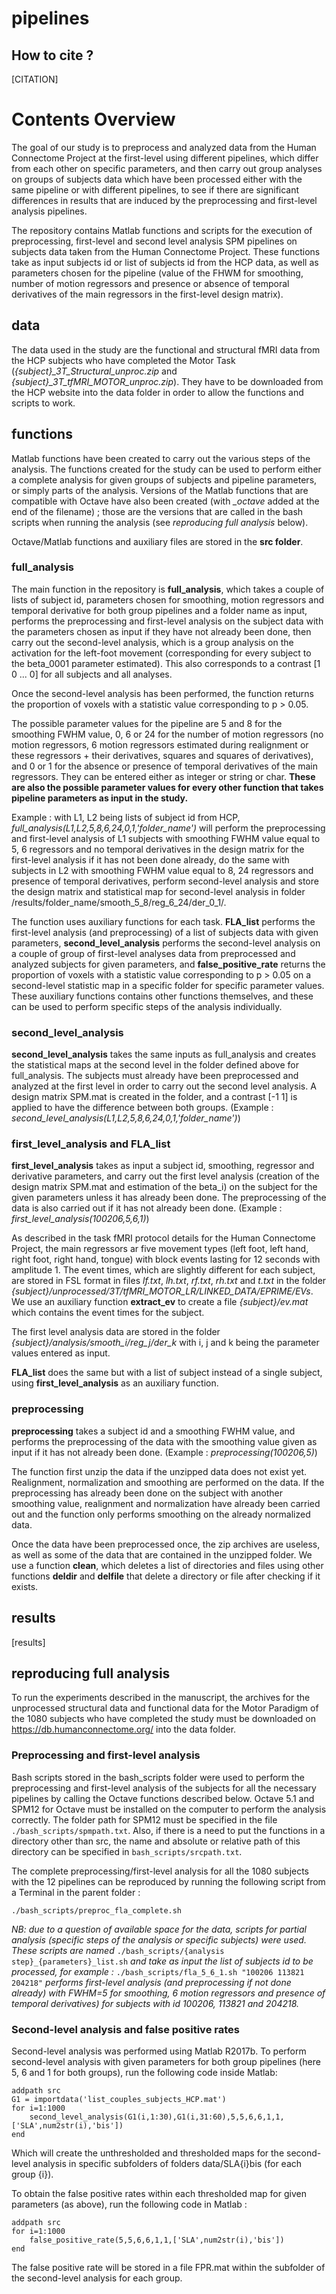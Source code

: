 # pipelines



## How to cite ?

[CITATION]

# Contents Overview

The goal of our study is to preprocess and analyzed data from the Human Connectome Project at the first-level using different pipelines, which differ from each other on specific parameters, and then carry out group analyses on groups of subjects data which have been processed either with the same pipeline or with different pipelines, to see if there are significant differences in results that are induced by the preprocessing and first-level analysis pipelines.

The repository contains Matlab functions and scripts for the execution of preprocessing, first-level and second level analysis SPM pipelines on subjects data taken from the Human Connectome Project. These functions take as input subjects id or list of subjects id from the HCP data, as well as parameters chosen for the pipeline (value of the FHWM for smoothing, number of motion regressors and presence or absence of temporal derivatives of the main regressors in the first-level design matrix).

## data

The data used in the study are the functional and structural fMRI data from the HCP subjects who have completed the Motor Task (*{subject}\_3T_Structural_unproc.zip* and *{subject}\_3T_tfMRI_MOTOR_unproc.zip*). They have to be downloaded from the HCP website into the data folder in order to allow the functions and scripts to work.

## functions

Matlab functions have been created to carry out the various steps of the analysis. The functions created for the study can be used to perform either a complete analysis for given groups of subjects and pipeline parameters, or simply parts of the analysis. Versions of the Matlab functions that are compatible with Octave have also been created (with *\_octave* added at the end of the filename) ; those are the versions that are called in the bash scripts when running the analysis (see *reproducing full analysis* below).

Octave/Matlab functions and auxiliary files are stored in the **src folder**.

### full_analysis

The main function in the repository is **full_analysis**, which takes  a couple of lists of subject id, parameters chosen for smoothing, motion regressors and temporal derivative for both group pipelines and a folder name as input, performs the preprocessing and first-level analysis on the subject data with the parameters chosen as input if they have not already been done, then carry out the second-level analysis, which is a group analysis on the activation for the left-foot movement (corresponding for every subject to the beta_0001 parameter estimated). This also corresponds to a contrast [1 0 ... 0] for all subjects and all analyses.

Once the second-level analysis has been performed, the function returns the proportion of voxels with a statistic value corresponding to p > 0.05.

The possible parameter values for the pipeline are 5 and 8 for the smoothing FWHM value, 0, 6 or 24 for the number of motion regressors (no motion regressors, 6 motion regressors estimated during realignment or these regressors + their derivatives, squares and squares of derivatives), and 0 or 1 for the absence or presence of temporal derivatives of the main regressors. They can be entered either as integer or string or char. **These are also the possible parameter values for every other function that takes pipeline parameters as input in the study.**

Example : with L1, L2 being lists of subject id from HCP, *full_analysis(L1,L2,5,8,6,24,0,1,'folder_name')* will perform the preprocessing and first-level analysis of L1 subjects with smoothing FWHM value equal to 5, 6 regressors and no temporal derivatives in the design matrix for the first-level analysis if it has not been done already, do the same with subjects in L2 with smoothing FWHM value equal to 8, 24 regressors and presence of temporal derivatives, perform second-level analysis and store the design matrix and statistical map for second-level analysis in folder /results/folder_name/smooth_5_8/reg_6_24/der_0_1/.

The function uses auxiliary functions for each task. **FLA_list** performs the first-level analysis (and preprocessing) of a list of subjects data with given parameters, **second_level_analysis** performs the second-level analysis on a couple of group of first-level analyses data from preprocessed and analyzed subjects for given parameters, and **false_positive_rate** returns the proportion of voxels with a statistic value corresponding to p > 0.05 on a second-level statistic map in a specific folder for specific parameter values. These auxiliary functions contains other functions themselves, and these can be used to perform specific steps of the analysis individually.

### second_level_analysis

**second_level_analysis** takes the same inputs as full_analysis and creates the statistical maps at the second level in the folder defined above for full_analysis. The subjects must already have been preprocessed and analyzed at the first level in order to carry out the second level analysis. A design matrix SPM.mat is created in the folder, and a contrast [-1 1] is applied to have the difference between both groups. (Example : *second_level_analysis(L1,L2,5,8,6,24,0,1,'folder_name')*)

### first_level_analysis and FLA_list

**first_level_analysis** takes as input a subject id, smoothing, regressor and derivative parameters, and carry out the first level analysis (creation of the design matrix SPM.mat and estimation of the beta_i) on the subject for the given parameters unless it has already been done. The preprocessing of the data is also carried out if it has not already been done. (Example : *first_level_analysis(100206,5,6,1)*)

As described in the task fMRI protocol details for the Human Connectome Project, the main regressors ar five movement types (left foot, left hand, right foot, right hand, tongue) with block events lasting for 12 seconds with amplitude 1. The event times, which are slightly different for each subject, are stored in FSL format in files *lf.txt*, *lh.txt*, *rf.txt*, *rh.txt* and *t.txt* in the folder *{subject}/unprocessed/3T/tfMRI_MOTOR_LR/LINKED_DATA/EPRIME/EVs*. We use an auxiliary function **extract_ev** to create a file *{subject}/ev.mat* which contains the event times for the subject.

The first level analysis data are stored in the folder *{subject}/analysis/smooth_i/reg_j/der_k* with i, j and k being the parameter values entered as input.

**FLA_list** does the same but with a list of subject instead of a single subject, using **first_level_analysis** as an auxiliary function.

### preprocessing

**preprocessing** takes a subject id and a smoothing FWHM value, and performs the preprocessing of the data with the smoothing value given as input if it has not already been done. (Example : *preprocessing(100206,5)*)

The function first unzip the data if the unzipped data does not exist yet. Realignment, normalization and smoothing are performed on the data. If the preprocessing has already been done on the subject with another smoothing value, realignment and normalization have already been carried out and the function only performs smoothing on the already normalized data.

Once the data have been preprocessed once, the zip archives are useless, as well as some of the data that are contained in the unzipped folder. We use a function **clean**, which deletes a list of directories and files using other functions **deldir** and **delfile** that delete a directory or file after checking if it exists.

## results

[results]

## reproducing full analysis

To run the experiments described in the manuscript, the archives for the unprocessed structural data and functional data for the Motor Paradigm of the 1080 subjects who have completed the study must be downloaded on https://db.humanconnectome.org/ into the data folder.

### Preprocessing and first-level analysis

Bash scripts stored in the bash_scripts folder were used to perform the preprocessing and first-level analysis of the subjects for all the necessary pipelines by calling the Octave functions described below. Octave 5.1 and SPM12 for Octave must be installed on the computer to perform the analysis correctly. The folder path for SPM12 must be specified in the file `./bash_scripts/spmpath.txt`. Also, if there is a need to put the functions in a directory other than src, the name and absolute or relative path of this directory can be specified in `bash_scripts/srcpath.txt`.

The complete preprocessing/first-level analysis for all the 1080 subjects with the 12 pipelines can be reproduced by running the following script from a Terminal in the parent folder :

```
./bash_scripts/preproc_fla_complete.sh
```


*NB: due to a question of available space for the data, scripts for partial analysis (specific steps of the analysis or specific subjects) were used. These scripts are named* `./bash_scripts/{analysis step}_{parameters}_list.sh` *and take as input the list of subjects id to be processed, for example :*
`./bash_scripts/fla_5_6_1.sh "100206 113821 204218"` *performs first-level analysis (and preprocessing if not done already) with FWHM=5 for smoothing, 6 motion regressors and presence of temporal derivatives) for subjects with id 100206, 113821 and 204218.*

### Second-level analysis and false positive rates

Second-level analysis was performed using Matlab R2017b. To perform second-level analysis with given parameters for both group pipelines (here 5, 6 and 1 for both groups), run the following code inside Matlab:

```
addpath src
G1 = importdata('list_couples_subjects_HCP.mat')
for i=1:1000
	second_level_analysis(G1(i,1:30),G1(i,31:60),5,5,6,6,1,1,['SLA',num2str(i),'bis'])
end
```

Which will create the unthresholded and thresholded maps for the second-level analysis in specific subfolders of folders data/SLA{i}bis (for each group {i}).

To obtain the false positive rates within each thresholded map for given parameters (as above), run the following code in Matlab :

```
addpath src
for i=1:1000
	false_positive_rate(5,5,6,6,1,1,['SLA',num2str(i),'bis'])
end
```

The false positive rate will be stored in a file FPR.mat within the subfolder of the second-level analysis for each group.
